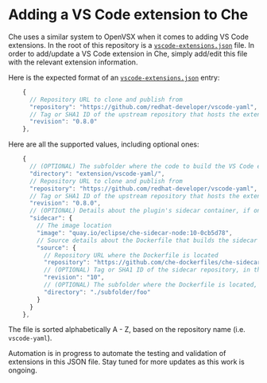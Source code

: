 # Adding a VS Code extension to Che
Che uses a similar system to OpenVSX when it comes to adding VS Code extensions. In the root of this repository is a [`vscode-extensions.json`](./vscode-extensions.json) file. In order to add/update a VS Code extension in Che, simply add/edit this file with the relevant extension information.

Here is the expected format of an [`vscode-extensions.json`](./vscode-extensions.json) entry:

```js
    {
      // Repository URL to clone and publish from
      "repository": "https://github.com/redhat-developer/vscode-yaml",
      // Tag or SHA1 ID of the upstream repository that hosts the extension, usually corresponding to a version/snapshot/release.
      "revision": "0.8.0"
    },
```

Here are all the supported values, including optional ones:

```js
    {
      // (OPTIONAL) The subfolder where the code to build the VS Code extension is located, in the event it's not located at the repository root.
      "directory": "extension/vscode-yaml/",
      // Repository URL to clone and publish from
      "repository": "https://github.com/redhat-developer/vscode-yaml",
      // Tag or SHA1 ID of the upstream repository that hosts the extension, usually corresponding to a version/snapshot/release.
      "revision": "0.8.0",
      // (OPTIONAL) Details about the plugin's sidecar container, if one exists
      "sidecar": {
        // The image location
        "image": "quay.io/eclipse/che-sidecar-node:10-0cb5d78",
        // Source details about the Dockerfile that builds the sidecar image
        "source": {
          // Repository URL where the Dockerfile is located
          "repository": "https://github.com/che-dockerfiles/che-sidecar-node",
          // (OPTIONAL) Tag or SHA1 ID of the sidecar repository, in the event that the Dockerfile is not located on the default branch
          "revision": "10",
          // (OPTIONAL) The subfolder where the Dockerfile is located, in the event that the Dockerfile is not located at the repository root
          "directory": "./subfolder/foo"
        }
      }
    },
```
The file is sorted alphabetically A - Z, based on the repository name (i.e. `vscode-yaml`).

Automation is in progress to automate the testing and validation of extensions in this JSON file. Stay tuned for more updates as this work is ongoing.